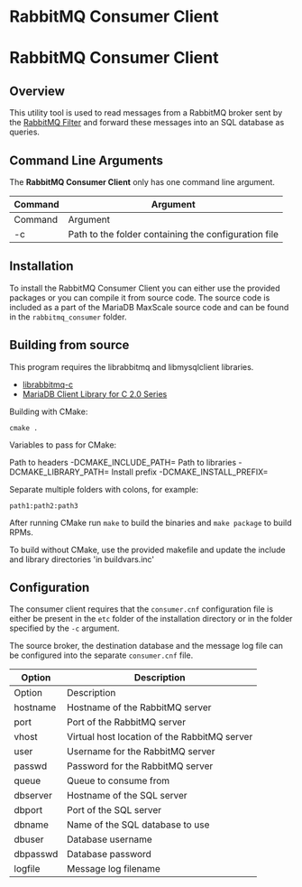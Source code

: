 
# RabbitMQ Consumer Client

# RabbitMQ Consumer Client


## Overview


This utility tool is used to read messages from a RabbitMQ broker sent by the
[RabbitMQ Filter](mariadb-maxscale-22-rabbitmq-filter.md) and forward these messages into an
SQL database as queries.


## Command Line Arguments


The **RabbitMQ Consumer Client** only has one command line argument.


| Command | Argument |
| --- | --- |
| Command | Argument |
| -c | Path to the folder containing the configuration file |


## Installation


To install the RabbitMQ Consumer Client you can either use the provided packages
or you can compile it from source code. The source code is included as a part of the
MariaDB MaxScale source code and can be found in the `rabbitmq_consumer` folder.


## Building from source


This program requires the librabbitmq and libmysqlclient libraries.


* [librabbitmq-c](https://github.com/alanxz/rabbitmq-c)
* [MariaDB Client Library for C 2.0 Series](https://app.gitbook.com/s/CjGYMsT2MVP4nd3IyW2L/mariadb-connector-c/)


Building with CMake:



```
cmake .
```



Variables to pass for CMake:


Path to headers -DCMAKE_INCLUDE_PATH=<path to="" headers="">
Path to libraries -DCMAKE_LIBRARY_PATH=<path to="" libraries="">
Install prefix -DCMAKE_INSTALL_PREFIX=<prefix>


Separate multiple folders with colons, for example:



```
path1:path2:path3
```



After running CMake run `make` to build the binaries and `make package` to build RPMs.


To build without CMake, use the provided makefile and update the
include and library directories 'in buildvars.inc'


## Configuration


The consumer client requires that the `consumer.cnf` configuration file is either
be present in the `etc` folder of the installation directory or in the folder
specified by the `-c` argument.


The source broker, the destination database and the message log file can be
configured into the separate `consumer.cnf` file.


| Option | Description |
| --- | --- |
| Option | Description |
| hostname | Hostname of the RabbitMQ server |
| port | Port of the RabbitMQ server |
| vhost | Virtual host location of the RabbitMQ server |
| user | Username for the RabbitMQ server |
| passwd | Password for the RabbitMQ server |
| queue | Queue to consume from |
| dbserver | Hostname of the SQL server |
| dbport | Port of the SQL server |
| dbname | Name of the SQL database to use |
| dbuser | Database username |
| dbpasswd | Database password |
| logfile | Message log filename |
